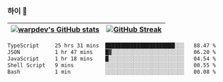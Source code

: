 
### 하이 👋
[![warpdev's GitHub stats](https://github-readme-stats.vercel.app/api?username=warpdev&show_icons=true&theme=vue-dark)](#) |[![GitHub Streak](https://github-readme-streak-stats.herokuapp.com/?user=warpdev&theme=dark)](#)
--- | --- |
<!--START_SECTION:waka-->

```txt
TypeScript     25 hrs 31 mins  ██████████████████████░░░   88.47 %
JSON           1 hr 47 mins    █▓░░░░░░░░░░░░░░░░░░░░░░░   06.20 %
JavaScript     1 hr 18 mins    █░░░░░░░░░░░░░░░░░░░░░░░░   04.54 %
Shell Script   9 mins          ░░░░░░░░░░░░░░░░░░░░░░░░░   00.55 %
Bash           1 min           ░░░░░░░░░░░░░░░░░░░░░░░░░   00.08 %
```

<!--END_SECTION:waka-->

<!--
**warpdev/warpdev** is a ✨ _special_ ✨ repository because its `README.md` (this file) appears on your GitHub profile.

Here are some ideas to get you started:

- 🔭 I’m currently working on ...
- 🌱 I’m currently learning ...
- 👯 I’m looking to collaborate on ...
- 🤔 I’m looking for help with ...
- 💬 Ask me about ...
- 📫 How to reach me: ...
- 😄 Pronouns: ...
- ⚡ Fun fact: ...
-->
